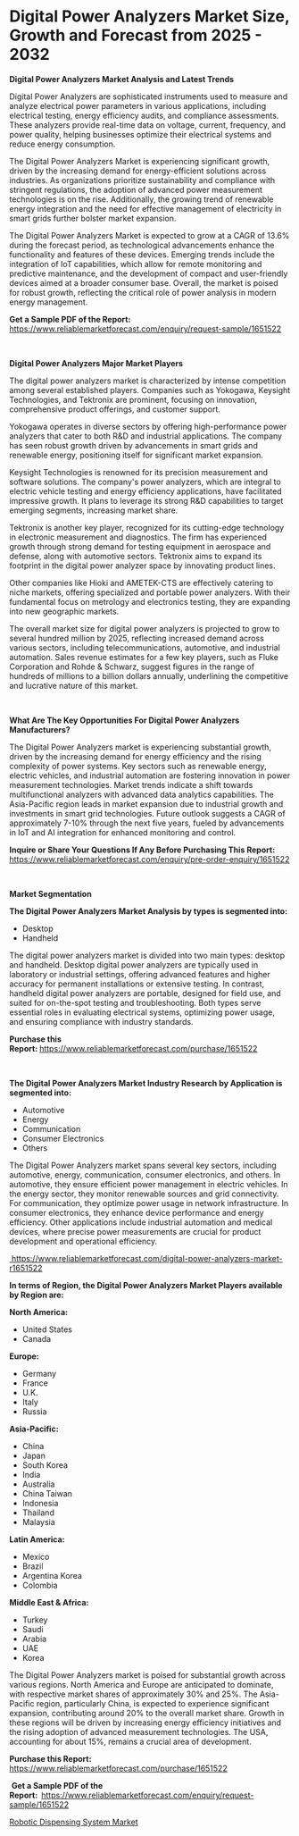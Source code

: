 <p><h1>Digital Power Analyzers Market Size, Growth and Forecast from 2025 - 2032</h1></p><p><strong>Digital Power Analyzers Market Analysis and Latest Trends</strong></p>
<p><p>Digital Power Analyzers are sophisticated instruments used to measure and analyze electrical power parameters in various applications, including electrical testing, energy efficiency audits, and compliance assessments. These analyzers provide real-time data on voltage, current, frequency, and power quality, helping businesses optimize their electrical systems and reduce energy consumption.</p><p>The Digital Power Analyzers Market is experiencing significant growth, driven by the increasing demand for energy-efficient solutions across industries. As organizations prioritize sustainability and compliance with stringent regulations, the adoption of advanced power measurement technologies is on the rise. Additionally, the growing trend of renewable energy integration and the need for effective management of electricity in smart grids further bolster market expansion.</p><p>The Digital Power Analyzers Market is expected to grow at a CAGR of 13.6% during the forecast period, as technological advancements enhance the functionality and features of these devices. Emerging trends include the integration of IoT capabilities, which allow for remote monitoring and predictive maintenance, and the development of compact and user-friendly devices aimed at a broader consumer base. Overall, the market is poised for robust growth, reflecting the critical role of power analysis in modern energy management.</p></p>
<p><strong>Get a Sample PDF of the Report:&nbsp;</strong> <a href="https://www.reliablemarketforecast.com/enquiry/request-sample/1651522?utm_campaign=2800&utm_medium=2&utm_source=Github&utm_content=ia&utm_term=08042025&utm_id=digital-power-analyzers">https://www.reliablemarketforecast.com/enquiry/request-sample/1651522</a></p>
<p>&nbsp;</p>
<p><strong>Digital Power Analyzers Major Market Players</strong></p>
<p><p>The digital power analyzers market is characterized by intense competition among several established players. Companies such as Yokogawa, Keysight Technologies, and Tektronix are prominent, focusing on innovation, comprehensive product offerings, and customer support.</p><p>Yokogawa operates in diverse sectors by offering high-performance power analyzers that cater to both R&D and industrial applications. The company has seen robust growth driven by advancements in smart grids and renewable energy, positioning itself for significant market expansion.</p><p>Keysight Technologies is renowned for its precision measurement and software solutions. The company's power analyzers, which are integral to electric vehicle testing and energy efficiency applications, have facilitated impressive growth. It plans to leverage its strong R&D capabilities to target emerging segments, increasing market share.</p><p>Tektronix is another key player, recognized for its cutting-edge technology in electronic measurement and diagnostics. The firm has experienced growth through strong demand for testing equipment in aerospace and defense, along with automotive sectors. Tektronix aims to expand its footprint in the digital power analyzer space by innovating product lines.</p><p>Other companies like Hioki and AMETEK-CTS are effectively catering to niche markets, offering specialized and portable power analyzers. With their fundamental focus on metrology and electronics testing, they are expanding into new geographic markets.</p><p>The overall market size for digital power analyzers is projected to grow to several hundred million by 2025, reflecting increased demand across various sectors, including telecommunications, automotive, and industrial automation. Sales revenue estimates for a few key players, such as Fluke Corporation and Rohde & Schwarz, suggest figures in the range of hundreds of millions to a billion dollars annually, underlining the competitive and lucrative nature of this market.</p></p>
<p>&nbsp;</p>
<p><strong>What Are The Key Opportunities For Digital Power Analyzers Manufacturers?</strong></p>
<p><p>The Digital Power Analyzers market is experiencing substantial growth, driven by the increasing demand for energy efficiency and the rising complexity of power systems. Key sectors such as renewable energy, electric vehicles, and industrial automation are fostering innovation in power measurement technologies. Market trends indicate a shift towards multifunctional analyzers with advanced data analytics capabilities. The Asia-Pacific region leads in market expansion due to industrial growth and investments in smart grid technologies. Future outlook suggests a CAGR of approximately 7-10% through the next five years, fueled by advancements in IoT and AI integration for enhanced monitoring and control.</p></p>
<p><strong>Inquire or Share Your Questions If Any Before Purchasing This Report:</strong> <a href="https://www.reliablemarketforecast.com/enquiry/pre-order-enquiry/1651522?utm_campaign=2800&utm_medium=2&utm_source=Github&utm_content=ia&utm_term=08042025&utm_id=digital-power-analyzers">https://www.reliablemarketforecast.com/enquiry/pre-order-enquiry/1651522</a></p>
<p>&nbsp;</p>
<p><strong>Market Segmentation</strong></p>
<p><strong>The Digital Power Analyzers Market Analysis by types is segmented into:</strong></p>
<p><ul><li>Desktop</li><li>Handheld</li></ul></p>
<p><p>The digital power analyzers market is divided into two main types: desktop and handheld. Desktop digital power analyzers are typically used in laboratory or industrial settings, offering advanced features and higher accuracy for permanent installations or extensive testing. In contrast, handheld digital power analyzers are portable, designed for field use, and suited for on-the-spot testing and troubleshooting. Both types serve essential roles in evaluating electrical systems, optimizing power usage, and ensuring compliance with industry standards.</p></p>
<p><strong>Purchase this Report:&nbsp;</strong><a href="https://www.reliablemarketforecast.com/purchase/1651522?utm_campaign=2800&utm_medium=2&utm_source=Github&utm_content=ia&utm_term=08042025&utm_id=digital-power-analyzers">https://www.reliablemarketforecast.com/purchase/1651522</a></p>
<p>&nbsp;</p>
<p><strong>The Digital Power Analyzers Market Industry Research by Application is segmented into:</strong></p>
<p><ul><li>Automotive</li><li>Energy</li><li>Communication</li><li>Consumer Electronics</li><li>Others</li></ul></p>
<p><p>The Digital Power Analyzers market spans several key sectors, including automotive, energy, communication, consumer electronics, and others. In automotive, they ensure efficient power management in electric vehicles. In the energy sector, they monitor renewable sources and grid connectivity. For communication, they optimize power usage in network infrastructure. In consumer electronics, they enhance device performance and energy efficiency. Other applications include industrial automation and medical devices, where precise power measurements are crucial for product development and operational efficiency.</p></p>
<p><a href="https://www.reliablemarketforecast.com/digital-power-analyzers-market-r1651522?utm_campaign=2800&utm_medium=2&utm_source=Github&utm_content=ia&utm_term=08042025&utm_id=digital-power-analyzers">&nbsp;https://www.reliablemarketforecast.com/digital-power-analyzers-market-r1651522</a></p>
<p><strong>In terms of Region, the Digital Power Analyzers Market Players available by Region are:</strong></p>
<p>
    <p> <strong> North America: </strong>
        <ul>
            <li>United States</li>
            <li>Canada</li>
        </ul>
        </p> 
    <p> <strong> Europe: </strong>
        <ul>
            <li>Germany</li>
            <li>France</li>
            <li>U.K.</li>
            <li>Italy</li>
            <li>Russia</li>
        </ul>
        </p> 
    <p> <strong> Asia-Pacific: </strong>
        <ul>
            <li>China</li>
            <li>Japan</li>
            <li>South Korea</li>
            <li>India</li>
            <li>Australia</li>
            <li>China Taiwan</li>
            <li>Indonesia</li>
            <li>Thailand</li>
            <li>Malaysia</li>
        </ul>
        </p> 
    <p> <strong> Latin America: </strong>
        <ul>
            <li>Mexico</li>
            <li>Brazil</li>
            <li>Argentina Korea</li>
            <li>Colombia</li>
        </ul>
        </p> 
    <p> <strong> Middle East & Africa: </strong>
        <ul>
            <li>Turkey</li>
            <li>Saudi</li>
            <li>Arabia</li>
            <li>UAE</li>
            <li>Korea</li>
        </ul>
    </p>
    </p>
<p><p>The Digital Power Analyzers market is poised for substantial growth across various regions. North America and Europe are anticipated to dominate, with respective market shares of approximately 30% and 25%. The Asia-Pacific region, particularly China, is expected to experience significant expansion, contributing around 20% to the overall market share. Growth in these regions will be driven by increasing energy efficiency initiatives and the rising adoption of advanced measurement technologies. The USA, accounting for about 15%, remains a crucial area of development.</p></p>
<p><strong>Purchase this Report: </strong><a href="https://www.reliablemarketforecast.com/purchase/1651522?utm_campaign=2800&utm_medium=2&utm_source=Github&utm_content=ia&utm_term=08042025&utm_id=digital-power-analyzers">https://www.reliablemarketforecast.com/purchase/1651522</a></p>
<p>&nbsp;<strong>Get a Sample PDF of the Report:&nbsp;&nbsp;</strong><a href="https://www.reliablemarketforecast.com/enquiry/request-sample/1651522?utm_campaign=2800&utm_medium=2&utm_source=Github&utm_content=ia&utm_term=08042025&utm_id=digital-power-analyzers">https://www.reliablemarketforecast.com/enquiry/request-sample/1651522</a></p>
<p><strong></strong></p>
<p><p><a href="https://github.com/MonroeBullock54/Market-Research-Report-List-2/blob/main/robotic-dispensing-system-market.md?utm_campaign=2800&utm_medium=2&utm_source=Github&utm_content=ia&utm_term=08042025&utm_id=digital-power-analyzers">Robotic Dispensing System Market</a></p></p>